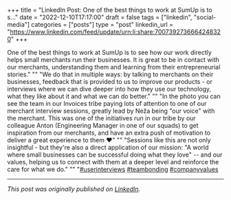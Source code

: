 +++
title = "LinkedIn Post: One of the best things to work at SumUp is to s..."
date = "2022-12-10T17:17:00"
draft = false
tags = ["linkedin", "social-media"]
categories = ["posts"]
type = "post"
linkedin_url = "https://www.linkedin.com/feed/update/urn:li:share:7007392736664248320"
+++

One of the best things to work at SumUp is to see how our work directly helps small merchants run their businesses. It is great to be in contact with our merchants, understanding them and learning from their entrepreneurial stories."
""
"We do that in multiple ways: by talking to merchants on their businesses, feedback that is provided to us to improve our products - or interviews where we can dive deeper into how they use our technology, what they like about it and what we can do better."
""
"In the photo you can see the team in our Invoices tribe paying lots of attention to one of our merchant interview sessions, greatly lead by Neža being "our voice" with the merchant. This was one of the initiatives run in our tribe by our colleague Anton (Engineering Manager in one of our squads) to get inspiration from our merchants, and have an extra push of motivation to deliver a great experience to them ♥️"
""
"Sessions like this are not only insightful - but they're also a direct application of our mission: "A world where small businesses can be successful doing what they love" -- and our values, helping us to connect with them at a deeper level and reinforce the care for what we do."
""
"[#userinterviews](https://www.linkedin.com/feed/hashtag/userinterviews) [#teambonding](https://www.linkedin.com/feed/hashtag/teambonding) [#companyvalues](https://www.linkedin.com/feed/hashtag/companyvalues)

---

*This post was originally published on [LinkedIn](https://www.linkedin.com/in/adrianmoreno/recent-activity/all/).*